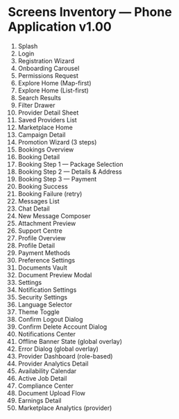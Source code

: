 # Screens Inventory — Phone Application v1.00

1. Splash
2. Login
3. Registration Wizard
4. Onboarding Carousel
5. Permissions Request
6. Explore Home (Map-first)
7. Explore Home (List-first)
8. Search Results
9. Filter Drawer
10. Provider Detail Sheet
11. Saved Providers List
12. Marketplace Home
13. Campaign Detail
14. Promotion Wizard (3 steps)
15. Bookings Overview
16. Booking Detail
17. Booking Step 1 — Package Selection
18. Booking Step 2 — Details & Address
19. Booking Step 3 — Payment
20. Booking Success
21. Booking Failure (retry)
22. Messages List
23. Chat Detail
24. New Message Composer
25. Attachment Preview
26. Support Centre
27. Profile Overview
28. Profile Detail
29. Payment Methods
30. Preference Settings
31. Documents Vault
32. Document Preview Modal
33. Settings
34. Notification Settings
35. Security Settings
36. Language Selector
37. Theme Toggle
38. Confirm Logout Dialog
39. Confirm Delete Account Dialog
40. Notifications Center
41. Offline Banner State (global overlay)
42. Error Dialog (global overlay)
43. Provider Dashboard (role-based)
44. Provider Analytics Detail
45. Availability Calendar
46. Active Job Detail
47. Compliance Center
48. Document Upload Flow
49. Earnings Detail
50. Marketplace Analytics (provider)
